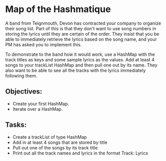 # Map of the Hashmatique

A band from Teignmouth, Devon has contracted your company to organize their song list. Part of this is that they don't want to use song numbers in storing the lyrics until they are certain of the order. They insist that you be able to immediately retrieve the lyrics based on the song name, and your PM has asked you to implement this.

To demonstrate to the band how it would work, use a HashMap with the track titles as keys and some sample lyrics as the values. Add at least 4 songs to your trackList HashMap and then pull one out by its name. They also want to be able to see all the tracks with the lyrics immediately following them.

## Objectives:
* Create your first HashMap.
* Iterate over a HashMap.

## Tasks:
* Create a trackList of type HashMap
* Add in at least 4 songs that are stored by title
* Pull out one of the songs by its track title
* Print out all the track names and lyrics in the format Track: Lyrics
